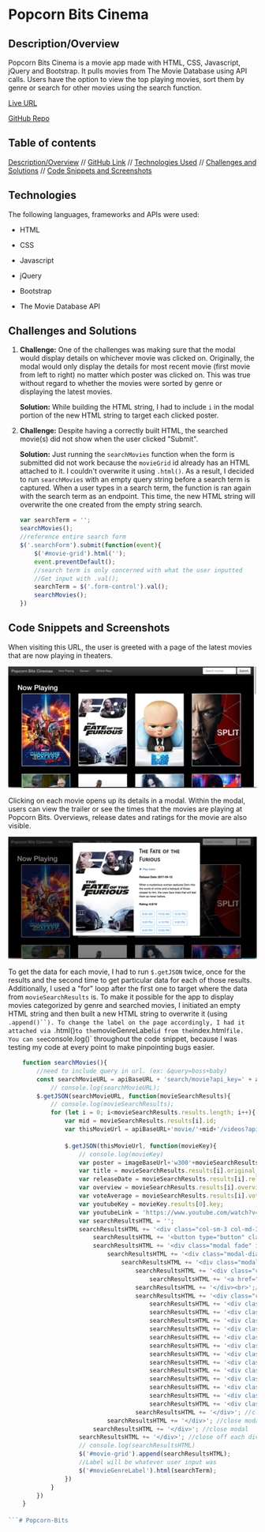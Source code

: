 # Popcorn Bits Cinema

## Description/Overview
Popcorn Bits Cinema is a movie app made with HTML, CSS, Javascript, jQuery and Bootstrap. It pulls movies from The Movie Database using API calls. Users have the option to view the top playing movies, sort them by genre or search for other movies using the search function.

[Live URL](http://www.dangconnie.com/movie-app/)

[GitHub Repo](https://github.com/dangconnie/movie-app)

## Table of contents

[Description/Overview](#description/overview) // [GitHub Link](#github-link) // [Technologies Used](#technologies) // [Challenges and Solutions](#challenges-and-solutions) // [Code Snippets and Screenshots](#code-snippets-and-screenshots)


## Technologies
The following languages, frameworks and APIs were used:

  * HTML

  * CSS

  * Javascript

  * jQuery

  * Bootstrap
  
  * The Movie Database API 
  

## Challenges and Solutions
1.  **Challenge:** One of the challenges was making sure that the modal would display details on whichever movie was clicked on. Originally, the modal would only display the details for most recent movie (first movie from left to right) no matter which poster was clicked on. This was true without regard to whether the movies were sorted by genre or displaying the latest movies.

   	**Solution:** While building the HTML string, I had to include `i` in the modal portion of the new HTML string to target each clicked poster. 


2. **Challenge:** Despite having a correctly built HTML, the searched movie(s) did not show when the user clicked "Submit". 

  	**Solution:** Just running the `searchMovies` function when the form is submitted did not work because the `movieGrid` id already has an HTML attached to it. I couldn't overwrite it using `.html()`. As a result, I decided to run `searchMovies` with an empty query string before a search term is captured. When a user types in a search term, the function is ran again with the search term as an endpoint. This time, the new HTML string will overwrite the one created from the empty string search. 

  	```js
  	var searchTerm = '';
	searchMovies();
	//reference entire search form
	$('.searchForm').submit(function(event){
		$('#movie-grid').html('');
		event.preventDefault();
		//search term is only concerned with what the user inputted 
		//Get input with .val();
		searchTerm = $('.form-control').val();
		searchMovies();
	})

  	```

## Code Snippets and Screenshots

When visiting this URL, the user is greeted with a page of the latest movies that are now playing in theaters.

![alt](IMG/movieAppScreenshot.png)

Clicking on each movie opens up its details in a modal. Within the modal, users can view the trailer or see the times that the movies are playing at Popcorn Bits. Overviews, release dates and ratings for the movie are also visible.

![alt](IMG/movieModal.png)

To get the data for each movie, I had to run `$.getJSON` twice, once for the results and the second time to get particular data for each of those results. Additionally, I used a "for" loop after the first one to target where the data from `movieSearchResults` is. To make it possible for the app to display movies categorized by genre and searched movies, I initiated an empty HTML string and then built a new HTML string to overwrite it (using `.append()``). To change the label on the page accordingly, I had it attached via `.html()` to the `movieGenreLabel` id from the `index.html` file. You can see `console.log()` throughout the code snippet, because I was testing my code at every point to make pinpointing bugs easier.

```js
	function searchMovies(){
		//need to include query in url. (ex: &query=boss+baby)
		const searchMovieURL = apiBaseURL + 'search/movie?api_key=' + apiKey + '&language=en-US&page=1&include_adult=false&query=' + searchTerm;
			// console.log(searchMovieURL);
		$.getJSON(searchMovieURL, function(movieSearchResults){
			// console.log(movieSearchResults);
			for (let i = 0; i<movieSearchResults.results.length; i++){
				var mid = movieSearchResults.results[i].id;
				var thisMovieUrl = apiBaseURL+'movie/'+mid+'/videos?api_key=' + apiKey;		

				$.getJSON(thisMovieUrl, function(movieKey){
					// console.log(movieKey)
					var poster = imageBaseUrl+'w300'+movieSearchResults.results[i].poster_path;
					var title = movieSearchResults.results[i].original_title;
					var releaseDate = movieSearchResults.results[i].release_date;
					var overview = movieSearchResults.results[i].overview;
					var voteAverage = movieSearchResults.results[i].vote_average;
					var youtubeKey = movieKey.results[0].key;
					var youtubeLink = 'https://www.youtube.com/watch?v='+youtubeKey;
					var searchResultsHTML = '';
					searchResultsHTML += '<div class="col-sm-3 col-md-3 col-lg-3 eachMovie">';
						searchResultsHTML += '<button type="button" class="btnModal" data-toggle="modal" data-target="#exampleModal'+ i + '" data-whatever="@' + i + '">'+'<img src="'+poster+'"></button>'; 
						searchResultsHTML += '<div class="modal fade" id="exampleModal' + i +'" tabindex="-1" role="dialog" aria-labelledby="exampleModalLabel" aria-hidden="true">';
							searchResultsHTML += '<div class="modal-dialog" role="document">';
								searchResultsHTML += '<div class="modal-content col-sm-12 col-lg-12">';
									searchResultsHTML += '<div class="col-sm-6 moviePosterInModal">';
										searchResultsHTML += '<a href="'+youtubeLink+'"><img src="'+poster+'"></a>'; 
									searchResultsHTML += '</div><br>';//close trailerLink
									searchResultsHTML += '<div class="col-sm-6 movieDetails">';
										searchResultsHTML += '<div class="movieName">'+title+'</div><br>';
										searchResultsHTML += '<div class="linkToTrailer"><a href="'+youtubeLink+'"><span class="glyphicon glyphicon-play"></span>&nbspPlay trailer</a>' + '</div><br>';	
										searchResultsHTML += '<div class="release">Release Date: '+releaseDate+'</div><br>';
										searchResultsHTML += '<div class="overview">' +overview+ '</div><br>';
										searchResultsHTML += '<div class="rating">Rating: '+voteAverage+ '/10</div><br>';
										searchResultsHTML += '<div class="col-sm-3 btn btn-primary">8:30 AM' + '</div>';
										searchResultsHTML += '<div class="col-sm-3 btn btn-primary">10:00 AM' + '</div>';
										searchResultsHTML += '<div class="col-sm-3 btn btn-primary">12:30 PM' + '</div>';
										searchResultsHTML += '<div class="col-sm-3 btn btn-primary">3:00 PM' + '</div>';
										searchResultsHTML += '<div class="col-sm-3 btn btn-primary">4:10 PM' + '</div>';
										searchResultsHTML += '<div class="col-sm-3 btn btn-primary">5:30 PM' + '</div>';
										searchResultsHTML += '<div class="col-sm-3 btn btn-primary">8:00 PM' + '</div>';
										searchResultsHTML += '<div class="col-sm-3 btn btn-primary">10:30 PM' + '</div>';
									searchResultsHTML += '</div>'; //close movieDetails
							searchResultsHTML += '</div>'; //close modal-dialog
						searchResultsHTML += '</div>'; //close modal
					searchResultsHTML += '</div>'; //close off each div
					// console.log(searchResultsHTML)
					$('#movie-grid').append(searchResultsHTML);
					//Label will be whatever user input was
					$('#movieGenreLabel').html(searchTerm);	
				})
			}
		})
	}

```#   P o p c o r n - B i t s 
 
 